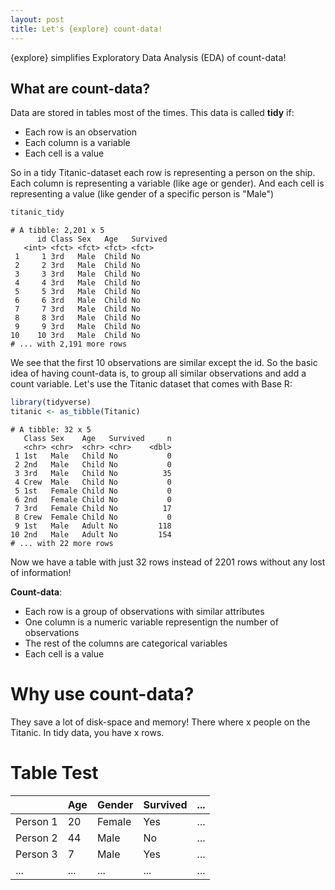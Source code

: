 ```yaml
---
layout: post
title: Let's {explore} count-data!
---
```


{explore} simplifies Exploratory Data Analysis (EDA) of count-data!

## What are count-data?

Data are stored in tables most of the times. This data is called **tidy** if:

* Each row is an observation
* Each column is a variable
* Each cell is a value

So in a tidy Titanic-dataset each row is representing a person on the ship. 
Each column is representing a variable (like age or gender). And each cell is representing a value (like gender of a specific person is "Male")

```R
titanic_tidy
```
```
# A tibble: 2,201 x 5
      id Class Sex   Age   Survived
   <int> <fct> <fct> <fct> <fct>   
 1     1 3rd   Male  Child No      
 2     2 3rd   Male  Child No      
 3     3 3rd   Male  Child No      
 4     4 3rd   Male  Child No      
 5     5 3rd   Male  Child No      
 6     6 3rd   Male  Child No      
 7     7 3rd   Male  Child No      
 8     8 3rd   Male  Child No      
 9     9 3rd   Male  Child No      
10    10 3rd   Male  Child No      
# ... with 2,191 more rows
```

We see that the first 10 observations are similar except the id. So the basic idea of having count-data is, to group all similar observations and add a count variable. Let's use the Titanic dataset that comes with Base R:

```R
library(tidyverse)
titanic <- as_tibble(Titanic)
```
```
# A tibble: 32 x 5
   Class Sex    Age   Survived     n
   <chr> <chr>  <chr> <chr>    <dbl>
 1 1st   Male   Child No           0
 2 2nd   Male   Child No           0
 3 3rd   Male   Child No          35
 4 Crew  Male   Child No           0
 5 1st   Female Child No           0
 6 2nd   Female Child No           0
 7 3rd   Female Child No          17
 8 Crew  Female Child No           0
 9 1st   Male   Adult No         118
10 2nd   Male   Adult No         154
# ... with 22 more rows
```

Now we have a table with just 32 rows instead of 2201 rows without any lost of information!

**Count-data**:

* Each row is a group of observations with similar attributes 
* One column is a numeric variable representign the number of observations 
* The rest of the columns are categorical variables
* Each cell is a value

# Why use count-data?

They save a lot of disk-space and memory!
There where x people on the Titanic. In tidy data, you have x rows.

# Table Test


|           | Age       | Gender    | Survived  | ... |
| --------- | --------- | --------- | --------- | --- |
| Person 1  | 20        | Female    | Yes       | ... |
| Person 2  | 44        | Male      | No        | ... |
| Person 3  | 7         | Male      | Yes       | ... |
| ...       | ...       | ...       | ...       | ... |


